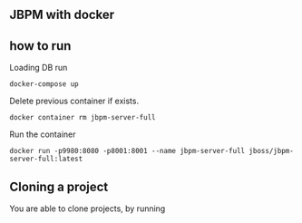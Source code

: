 ## JBPM with docker
## how to run
Loading DB
run 
```
docker-compose up
```
Delete previous container if exists.
```
docker container rm jbpm-server-full
```
Run the container
```
docker run -p9980:8080 -p8001:8001 --name jbpm-server-full jboss/jbpm-server-full:latest
```

## Cloning a project
You are able to clone projects, by running 